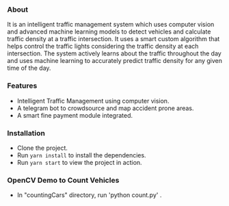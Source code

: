 

### About
It is an intelligent traffic management system which uses computer vision and advanced machine learning models to detect vehicles and calculate traffic density at a traffic intersection. It uses a smart custom algorithm that helps control the traffic lights considering the traffic density at each intersection. The system actively learns about the traffic throughout the day and uses machine learning to accurately predict traffic density for any given time of the day.

### Features
* Intelligent Traffic Management using computer vision.
* A telegram bot to crowdsource and map accident prone areas.
* A smart fine payment module integrated.

### Installation
* Clone the project.
* Run `yarn install` to install the dependencies.
* Run `yarn start` to view the project in action.

### OpenCV Demo to Count Vehicles
* In "countingCars" directory, run 'python count.py' .

